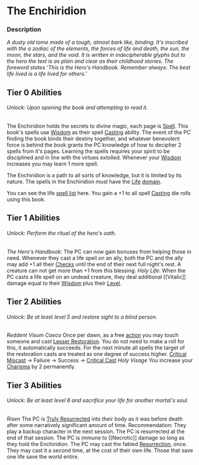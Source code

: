 # The Enchiridion

### Description
*A dusty old tome made of a tough, almost bark like, binding. It's inscribed with the a zodiac of the elements, the forces of life and death, the sun, the moon, the stars, and the void. It is written in indecipherable glyphs but to the hero the text is as plain and clear as their childhood stories. The foreword states 'This is the Hero's Handbook. Remember always: The best life lived is a life lived for others.'*

## Tier 0 Abilities
###### Unlock: Upon opening the book and attempting to read it.
The Enchiridion holds the secrets to divine magic, each page is [Spell](../../../../Magic/Spells/Levelled/Spell%20Index.md). This book's spells use [Wisdom](../../../../Player%20Character%20Components/Chosen%20Statistics/Wisdom.md) as their spell [Casting](../../../../Magic/Casting%20Spells.md) ability. The event of the PC finding the book binds their destiny together, and whatever benevolent force is behind the book grants the PC knowledge of how to decipher 2 spells from it's pages. Learning the spells requires your spirit to be disciplined and in line with the virtues extolled. Whenever your [Wisdom](../../../../Player%20Character%20Components/Chosen%20Statistics/Wisdom.md) increases you may learn 1 more spell. 

The Enchiridion is a path to all sorts of knowledge, but it is limited by its nature. The spells in the Enchiridion must have the [Life](../../../../Magic/Spell%20Domains/Life.md) [domain](../../../../Magic/Spell%20Domains/!Domain%20Index.md).

You can see the life [spell list](../../../../Magic/Spells/Levelled/Spell%20Index.md) here. You gain a +1 to all spell [Casting](../../../../Magic/Casting%20Spells.md) die rolls using this book. 
## Tier 1 Abilities
###### Unlock: Perform the ritual of the hero's oath.
*The Hero's Handbook*:
	The PC can now gain bonuses from helping those in need. Whenever they cast a life spell on an ally, both the PC and the ally may add +1 all their [Checks](../../../../Game%20Structure/Check.md) until the end of their next full night's rest. A creature can not get more than +1 from this blessing.
*Holy Life*:
	When the PC casts a life spell on an undead creature, they deal additional [[Vitalic]] damage equal to their [Wisdom](../../../../Player%20Character%20Components/Chosen%20Statistics/Wisdom.md) plus their [Level](../../../../Player%20Character%20Components/Derived%20Statistics/Level.md).

## Tier 2 Abilities
###### Unlock: Be at least level 5 and restore sight to a blind person.
*Reddent Visum Caeco*
	Once per dawn, as a free [action](../../../../Game%20Structure/Action.md) you may touch someone and cast [Lesser Restoration](../../../../Magic/Spells/Levelled/Level%203/Lesser%20Restoration.md). You do not need to make a roll for this, it automatically succeeds. For the next minute all spells the target of the restoration casts are treated as one degree of success higher.
		[Critical Miscast](../../../../Dice%20Rolls/Critical%20Miscast.md) -> Failure -> Success -> [Critical Cast](../../../../Dice%20Rolls/Critical%20Cast.md)
*Holy Visage*
	You increase your [Charisma](../../../../Player%20Character%20Components/Chosen%20Statistics/Charisma.md) by 2 permanently.

## Tier 3 Abilities
###### Unlock: Be at least level 8 and sacrifice your life for another mortal's soul.
*Risen*
	 The PC is [Truly Resurrected](../../../../Magic/Spells/Levelled/Mythic/True%20Resurrection.md) into their body as it was before death after some narratively significant amount of time. 
		 Recommendation: They play a backup character in the next session. The PC is resurrected at the end of that session. 
	The PC is immune to [[Necrotic]] damage so long as they hold the Enchiridion.
	The PC may cast the fabled [Resurrection](../../../../Magic/Spells/Levelled/Mythic/Resurrection.md), once. They may cast it a second time, at the cost of their own life. Those that save one life save the world entire.
